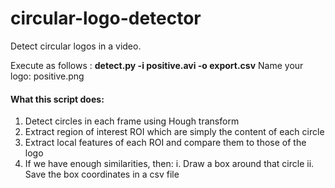 # circular-logo-detector
Detect circular logos in a video.

Execute as follows : **detect.py -i positive.avi -o export.csv**
Name your logo: positive.png

#### What this script does:
1. Detect circles in each frame using Hough transform
2. Extract region of interest ROI which are simply the content of each circle
3. Extract local features of each ROI and compare them to those of the logo
4. If we have enough similarities, then:
i. Draw a box around that circle
ii. Save the box coordinates in a csv file